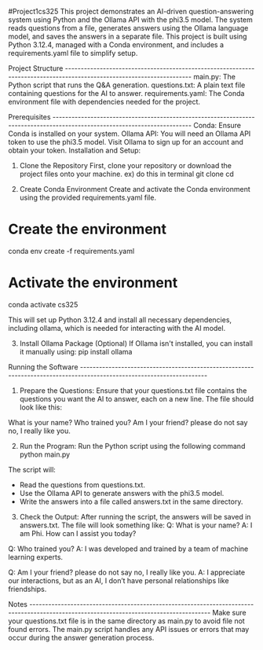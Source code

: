 #Project1cs325
This project demonstrates an AI-driven question-answering system using Python and the Ollama API with the phi3.5 model. 
The system reads questions from a file, generates answers using the Ollama language model, and saves the answers in a separate file. 
This project is built using Python 3.12.4, managed with a Conda environment, and includes a requirements.yaml file to simplify setup.

Project Structure ----------------------------------------------------------------------------------------------------------------------
main.py: The Python script that runs the Q&A generation.
questions.txt: A plain text file containing questions for the AI to answer.
requirements.yaml: The Conda environment file with dependencies needed for the project.

Prerequisites --------------------------------------------------------------------------------------------------------------------------
Conda: Ensure Conda is installed on your system.
Ollama API: You will need an Ollama API token to use the phi3.5 model. Visit Ollama to sign up for an account and obtain your token.
Installation and Setup:

1. Clone the Repository
First, clone your repository or download the project files onto your machine.
ex) do this in terminal
git clone <repository-url>
cd <repository-directory>

2. Create Conda Environment
Create and activate the Conda environment using the provided requirements.yaml file.
# Create the environment
conda env create -f requirements.yaml

# Activate the environment
conda activate cs325

This will set up Python 3.12.4 and install all necessary dependencies, including ollama, which is needed for interacting with the AI model.

3. Install Ollama Package (Optional)
If Ollama isn't installed, you can install it manually using:
pip install ollama

Running the Software ----------------------------------------------------------------------------------------------------------------------
1. Prepare the Questions: Ensure that your questions.txt file contains the questions you want 
the AI to answer, each on a new line. The file should look like this:

What is your name?
Who trained you?
Am I your friend? please do not say no, I really like you.

2. Run the Program: Run the Python script using the following command
python main.py

The script will:
- Read the questions from questions.txt.
- Use the Ollama API to generate answers with the phi3.5 model.
- Write the answers into a file called answers.txt in the same directory.

3. Check the Output: After running the script, the answers will be saved in answers.txt. The file will look something like:
Q: What is your name?
A: I am Phi. How can I assist you today?

Q: Who trained you?
A: I was developed and trained by a team of machine learning experts.

Q: Am I your friend? please do not say no, I really like you.
A: I appreciate our interactions, but as an AI, I don’t have personal relationships like friendships.

Notes ---------------------------------------------------------------------------------------------------------------------------------------
Make sure your questions.txt file is in the same directory as main.py to avoid file not found errors.
The main.py script handles any API issues or errors that may occur during the answer generation process.

